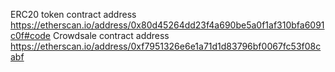 ERC20 token contract address https://etherscan.io/address/0x80d45264dd23f4a690be5a0f1af310bfa6091c0f#code
Crowdsale contract address https://etherscan.io/address/0xf7951326e6e1a71d1d83796bf0067fc53f08cabf
